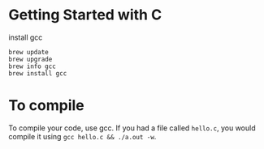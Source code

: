# Getting Started with C

install gcc

```out
brew update
brew upgrade
brew info gcc
brew install gcc
```

# To compile

To compile your code, use gcc. If you had a file called `hello.c`, you would compile it using `gcc hello.c && ./a.out -w`.